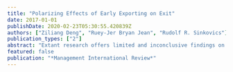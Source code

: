 ```yaml
---
title: "Polarizing Effects of Early Exporting on Exit"
date: 2017-01-01
publishDate: 2020-02-23T05:30:55.420839Z
authors: ["Ziliang Deng", "Ruey-Jer Bryan Jean", "Rudolf R. Sinkovics"]
publication_types: ["2"]
abstract: "Extant research offers limited and inconclusive findings on the effects of early exporting by new ventures. This longitudinal study examines such effects, taking into consideration the roles of competition and adaptation in international venturing and exiting. The findings alert us to the potentially negative impact of early exporting on exit. Despite the deterrent effect of exporter competition, those new ventures that engage in early international venturing are impelled to keep strategically alert and expedite their learning process, therefore prospering in the highly competitive environment. By attracting foreign investors, new ventures will be able to start exporting early, and endorsed by the knowledge advantages associated with foreign partners the rapid entrants have better continuation chances. At the same time, early exporting in a relatively less competitive environment or without foreign ownership will lead to higher exit likelihood. By highlighting the polarizing effects of early exporting in the life cycle of new ventures, this study reconciles the difference between the process model and theories on international entrepreneurship to some extent."
featured: false
publication: "*Management International Review*"
---
```


